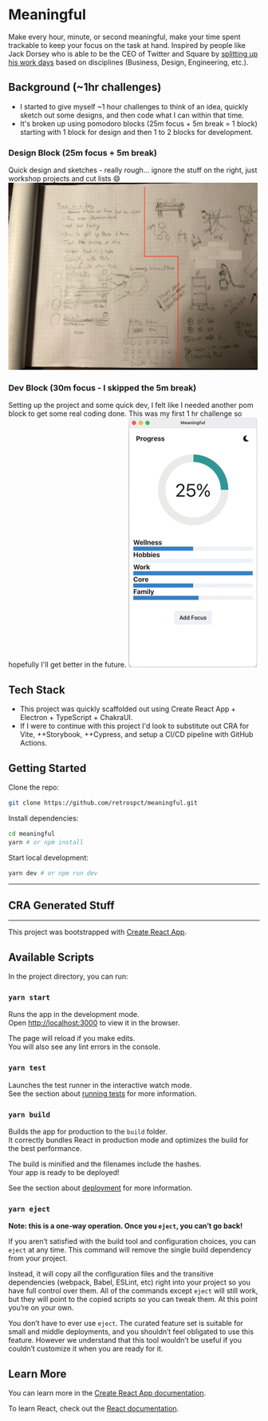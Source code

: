 # Meaningful

Make every hour, minute, or second meaningful, make your time spent trackable to keep your focus on the task at hand. Inspired by people like Jack Dorsey who is able to be the CEO of Twitter and Square by [splitting up his work days](https://www.cnbc.com/2020/08/26/twitter-ceo-jack-dorsey-shares-habits-for-focus-and-work-life-balance.html#:~:text=But%20Dorsey%20said%20that%20is,the%20time%20he%20spends%20working.) based on disciplines (Business, Design, Engineering, etc.).

## Background (~1hr challenges)

- I started to give myself ~1 hour challenges to think of an idea, quickly sketch out some designs, and then code what I can within that time.
- It's broken up using pomodoro blocks (25m focus + 5m break = 1 block) starting with 1 block for design and then 1 to 2 blocks for development.

### Design Block (25m focus + 5m break)

Quick design and sketches - really rough... ignore the stuff on the right, just workshop projects and cut lists 😄
<a href="docs/assets/meaningful-design.jpeg" target="_blank" rel="noopener noreferrer"><img src="docs/assets/meaningful-design.jpeg" width="500" /></a>

### Dev Block (30m focus - I skipped the 5m break)

Setting up the project and some quick dev, I felt like I needed another pom block to get some real coding done. This was my first 1 hr challenge so hopefully I'll get better in the future.
![Meaningful - Electron](docs/assets/meaningful-electron.gif)

## Tech Stack

- This project was quickly scaffolded out using Create React App + Electron + TypeScript + ChakraUI.
- If I were to continue with this project I'd look to substitute out CRA for Vite, ++Storybook, ++Cypress, and setup a CI/CD pipeline with GitHub Actions.

## Getting Started

Clone the repo:

```zsh
git clone https://github.com/retrospct/meaningful.git
```

Install dependencies:

```zsh
cd meaningful
yarn # or npm install
```

Start local development:

```zsh
yarn dev # or npm run dev
```

---

## CRA Generated Stuff

---

This project was bootstrapped with
[Create React App](https://github.com/facebook/create-react-app).

## Available Scripts

In the project directory, you can run:

### `yarn start`

Runs the app in the development mode.<br /> Open
[http://localhost:3000](http://localhost:3000) to view it in the browser.

The page will reload if you make edits.<br /> You will also see any lint errors
in the console.

### `yarn test`

Launches the test runner in the interactive watch mode.<br /> See the section
about
[running tests](https://facebook.github.io/create-react-app/docs/running-tests)
for more information.

### `yarn build`

Builds the app for production to the `build` folder.<br /> It correctly bundles
React in production mode and optimizes the build for the best performance.

The build is minified and the filenames include the hashes.<br /> Your app is
ready to be deployed!

See the section about
[deployment](https://facebook.github.io/create-react-app/docs/deployment) for
more information.

### `yarn eject`

**Note: this is a one-way operation. Once you `eject`, you can’t go back!**

If you aren’t satisfied with the build tool and configuration choices, you can
`eject` at any time. This command will remove the single build dependency from
your project.

Instead, it will copy all the configuration files and the transitive
dependencies (webpack, Babel, ESLint, etc) right into your project so you have
full control over them. All of the commands except `eject` will still work, but
they will point to the copied scripts so you can tweak them. At this point
you’re on your own.

You don’t have to ever use `eject`. The curated feature set is suitable for
small and middle deployments, and you shouldn’t feel obligated to use this
feature. However we understand that this tool wouldn’t be useful if you couldn’t
customize it when you are ready for it.

## Learn More

You can learn more in the
[Create React App documentation](https://facebook.github.io/create-react-app/docs/getting-started).

To learn React, check out the [React documentation](https://reactjs.org/).
